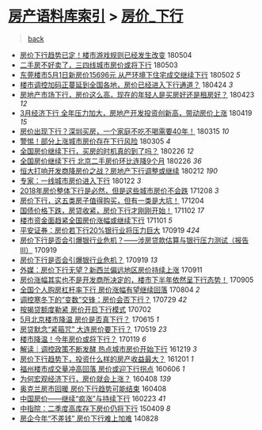 [房产语料库索引](../../README.md)  > [房价_下行](房价_下行.md)
====
> [back](../README.md)

- [房价下行趋势已定！楼市游戏规则已经发生改变](http://jkwz.applinzi.com/ittc/7099372598104425489.html#%E6%88%BF%E4%BB%B7%E4%B8%8B%E8%A1%8C%E8%B6%8B%E5%8A%BF%E5%B7%B2%E5%AE%9A%EF%BC%81%E6%A5%BC%E5%B8%82%E6%B8%B8%E6%88%8F%E8%A7%84%E5%88%99%E5%B7%B2%E7%BB%8F%E5%8F%91%E7%94%9F%E6%94%B9%E5%8F%98) 180504  
- [二手房不好卖了，三四线城市房价或将下行](http://jkwz.applinzi.com/ittc/7098956693134378001.html#%E4%BA%8C%E6%89%8B%E6%88%BF%E4%B8%8D%E5%A5%BD%E5%8D%96%E4%BA%86%EF%BC%8C%E4%B8%89%E5%9B%9B%E7%BA%BF%E5%9F%8E%E5%B8%82%E6%88%BF%E4%BB%B7%E6%88%96%E5%B0%86%E4%B8%8B%E8%A1%8C) 180503  
- [东莞楼市5月1日新房价15696元 从严环境下住宅成交继续下行](http://jkwz.applinzi.com/ittc/7098563521858241547.html#%E4%B8%9C%E8%8E%9E%E6%A5%BC%E5%B8%825%E6%9C%881%E6%97%A5%E6%96%B0%E6%88%BF%E4%BB%B715696%E5%85%83+%E4%BB%8E%E4%B8%A5%E7%8E%AF%E5%A2%83%E4%B8%8B%E4%BD%8F%E5%AE%85%E6%88%90%E4%BA%A4%E7%BB%A7%E7%BB%AD%E4%B8%8B%E8%A1%8C) 180502 *5* 
- [楼市调控加码正蔓延到全国各地，房价已经进入下行通道？](http://jkwz.applinzi.com/ittc/7095579350546252811.html#%E6%A5%BC%E5%B8%82%E8%B0%83%E6%8E%A7%E5%8A%A0%E7%A0%81%E6%AD%A3%E8%94%93%E5%BB%B6%E5%88%B0%E5%85%A8%E5%9B%BD%E5%90%84%E5%9C%B0%EF%BC%8C%E6%88%BF%E4%BB%B7%E5%B7%B2%E7%BB%8F%E8%BF%9B%E5%85%A5%E4%B8%8B%E8%A1%8C%E9%80%9A%E9%81%93%EF%BC%9F) 180424 *3* 
- [房地产市场下行，房价这么高，现在的年轻人是买房好还是租房好？](http://jkwz.applinzi.com/ittc/7095320153837536272.html#%E6%88%BF%E5%9C%B0%E4%BA%A7%E5%B8%82%E5%9C%BA%E4%B8%8B%E8%A1%8C%EF%BC%8C%E6%88%BF%E4%BB%B7%E8%BF%99%E4%B9%88%E9%AB%98%EF%BC%8C%E7%8E%B0%E5%9C%A8%E7%9A%84%E5%B9%B4%E8%BD%BB%E4%BA%BA%E6%98%AF%E4%B9%B0%E6%88%BF%E5%A5%BD%E8%BF%98%E6%98%AF%E7%A7%9F%E6%88%BF%E5%A5%BD%EF%BC%9F) 180423 *12* 
- [3月经济下行 全年压力加大，房地产开发投资创新高，带动房价上涨](http://jkwz.applinzi.com/ittc/7093626981306598417.html#3%E6%9C%88%E7%BB%8F%E6%B5%8E%E4%B8%8B%E8%A1%8C+%E5%85%A8%E5%B9%B4%E5%8E%8B%E5%8A%9B%E5%8A%A0%E5%A4%A7%EF%BC%8C%E6%88%BF%E5%9C%B0%E4%BA%A7%E5%BC%80%E5%8F%91%E6%8A%95%E8%B5%84%E5%88%9B%E6%96%B0%E9%AB%98%EF%BC%8C%E5%B8%A6%E5%8A%A8%E6%88%BF%E4%BB%B7%E4%B8%8A%E6%B6%A8) 180419 *15* 
- [房价出现下行？深圳买房，一个家庭不吃不喝需要40年！](http://jkwz.applinzi.com/ittc/7080679564873565191.html#%E6%88%BF%E4%BB%B7%E5%87%BA%E7%8E%B0%E4%B8%8B%E8%A1%8C%EF%BC%9F%E6%B7%B1%E5%9C%B3%E4%B9%B0%E6%88%BF%EF%BC%8C%E4%B8%80%E4%B8%AA%E5%AE%B6%E5%BA%AD%E4%B8%8D%E5%90%83%E4%B8%8D%E5%96%9D%E9%9C%80%E8%A6%8140%E5%B9%B4%EF%BC%81) 180315 *10* 
- [警惕！部分上涨城市房价存在下行风险](http://jkwz.applinzi.com/ittc/7076991133052044299.html#%E8%AD%A6%E6%83%95%EF%BC%81%E9%83%A8%E5%88%86%E4%B8%8A%E6%B6%A8%E5%9F%8E%E5%B8%82%E6%88%BF%E4%BB%B7%E5%AD%98%E5%9C%A8%E4%B8%8B%E8%A1%8C%E9%A3%8E%E9%99%A9) 180305 *4* 
- [全国房价继续下行，买房的时机真的到了吗？](http://jkwz.applinzi.com/ittc/7074391635180127249.html#%E5%85%A8%E5%9B%BD%E6%88%BF%E4%BB%B7%E7%BB%A7%E7%BB%AD%E4%B8%8B%E8%A1%8C%EF%BC%8C%E4%B9%B0%E6%88%BF%E7%9A%84%E6%97%B6%E6%9C%BA%E7%9C%9F%E7%9A%84%E5%88%B0%E4%BA%86%E5%90%97%EF%BC%9F) 180226 *12* 
- [全国房价继续下行 北京二手房价环比连降9个月](http://jkwz.applinzi.com/ittc/7074347193958138896.html#%E5%85%A8%E5%9B%BD%E6%88%BF%E4%BB%B7%E7%BB%A7%E7%BB%AD%E4%B8%8B%E8%A1%8C+%E5%8C%97%E4%BA%AC%E4%BA%8C%E6%89%8B%E6%88%BF%E4%BB%B7%E7%8E%AF%E6%AF%94%E8%BF%9E%E9%99%8D9%E4%B8%AA%E6%9C%88) 180226 *36* 
- [恒大打响开发商降房价之战？房地产下行调整或继续](http://jkwz.applinzi.com/ittc/7069308059501724688.html#%E6%81%92%E5%A4%A7%E6%89%93%E5%93%8D%E5%BC%80%E5%8F%91%E5%95%86%E9%99%8D%E6%88%BF%E4%BB%B7%E4%B9%8B%E6%88%98%EF%BC%9F%E6%88%BF%E5%9C%B0%E4%BA%A7%E4%B8%8B%E8%A1%8C%E8%B0%83%E6%95%B4%E6%88%96%E7%BB%A7%E7%BB%AD) 180212 *190* 
- [专家：一线城市房价进入下行](http://jkwz.applinzi.com/ittc/7061364812942935046.html#%E4%B8%93%E5%AE%B6%EF%BC%9A%E4%B8%80%E7%BA%BF%E5%9F%8E%E5%B8%82%E6%88%BF%E4%BB%B7%E8%BF%9B%E5%85%A5%E4%B8%8B%E8%A1%8C) 180122 *3* 
- [2018年房价整体下行是必然，但是这些城市房价不会跌](http://jkwz.applinzi.com/ittc/7044718651754677264.html#2018%E5%B9%B4%E6%88%BF%E4%BB%B7%E6%95%B4%E4%BD%93%E4%B8%8B%E8%A1%8C%E6%98%AF%E5%BF%85%E7%84%B6%EF%BC%8C%E4%BD%86%E6%98%AF%E8%BF%99%E4%BA%9B%E5%9F%8E%E5%B8%82%E6%88%BF%E4%BB%B7%E4%B8%8D%E4%BC%9A%E8%B7%8C) 171208 *3* 
- [房价下行，这五类房子值得购买，但有一类是大坑！](http://jkwz.applinzi.com/ittc/7043002068636271633.html#%E6%88%BF%E4%BB%B7%E4%B8%8B%E8%A1%8C%EF%BC%8C%E8%BF%99%E4%BA%94%E7%B1%BB%E6%88%BF%E5%AD%90%E5%80%BC%E5%BE%97%E8%B4%AD%E4%B9%B0%EF%BC%8C%E4%BD%86%E6%9C%89%E4%B8%80%E7%B1%BB%E6%98%AF%E5%A4%A7%E5%9D%91%EF%BC%81) 171204  
- [国债价格下跌，房贷收紧，房价下行才刚刚开始！](http://jkwz.applinzi.com/ittc/7031419813438686225.html#%E5%9B%BD%E5%80%BA%E4%BB%B7%E6%A0%BC%E4%B8%8B%E8%B7%8C%EF%BC%8C%E6%88%BF%E8%B4%B7%E6%94%B6%E7%B4%A7%EF%BC%8C%E6%88%BF%E4%BB%B7%E4%B8%8B%E8%A1%8C%E6%89%8D%E5%88%9A%E5%88%9A%E5%BC%80%E5%A7%8B%EF%BC%81) 171102 *17* 
- [楼市资金面趋紧全国房价涨幅或继续下行](http://jkwz.applinzi.com/ittc/7030793556816561169.html#%E6%A5%BC%E5%B8%82%E8%B5%84%E9%87%91%E9%9D%A2%E8%B6%8B%E7%B4%A7%E5%85%A8%E5%9B%BD%E6%88%BF%E4%BB%B7%E6%B6%A8%E5%B9%85%E6%88%96%E7%BB%A7%E7%BB%AD%E4%B8%8B%E8%A1%8C) 171101 *5* 
- [平安证券：房价若下行20%银行业将压力巨大](http://jkwz.applinzi.com/ittc/7015169641809445904.html#%E5%B9%B3%E5%AE%89%E8%AF%81%E5%88%B8%EF%BC%9A%E6%88%BF%E4%BB%B7%E8%8B%A5%E4%B8%8B%E8%A1%8C20%25%E9%93%B6%E8%A1%8C%E4%B8%9A%E5%B0%86%E5%8E%8B%E5%8A%9B%E5%B7%A8%E5%A4%A7) 170919 *424* 
- [房价下行是否会引爆银行业危机？——涉房贷款估算与银行压力测试（报告III）](http://jkwz.applinzi.com/ittc/7015104263313949712.html#%E6%88%BF%E4%BB%B7%E4%B8%8B%E8%A1%8C%E6%98%AF%E5%90%A6%E4%BC%9A%E5%BC%95%E7%88%86%E9%93%B6%E8%A1%8C%E4%B8%9A%E5%8D%B1%E6%9C%BA%EF%BC%9F%E2%80%94%E2%80%94%E6%B6%89%E6%88%BF%E8%B4%B7%E6%AC%BE%E4%BC%B0%E7%AE%97%E4%B8%8E%E9%93%B6%E8%A1%8C%E5%8E%8B%E5%8A%9B%E6%B5%8B%E8%AF%95%EF%BC%88%E6%8A%A5%E5%91%8AIII%EF%BC%89) 170919  
- [房价下行是否会引爆银行业危机？](http://jkwz.applinzi.com/ittc/7015096550911640593.html#%E6%88%BF%E4%BB%B7%E4%B8%8B%E8%A1%8C%E6%98%AF%E5%90%A6%E4%BC%9A%E5%BC%95%E7%88%86%E9%93%B6%E8%A1%8C%E4%B8%9A%E5%8D%B1%E6%9C%BA%EF%BC%9F) 170919 *13* 
- [外媒：房价下行无望？新西兰偏远地区房价持续上涨](http://jkwz.applinzi.com/ittc/7012051831960896529.html#%E5%A4%96%E5%AA%92%EF%BC%9A%E6%88%BF%E4%BB%B7%E4%B8%8B%E8%A1%8C%E6%97%A0%E6%9C%9B%EF%BC%9F%E6%96%B0%E8%A5%BF%E5%85%B0%E5%81%8F%E8%BF%9C%E5%9C%B0%E5%8C%BA%E6%88%BF%E4%BB%B7%E6%8C%81%E7%BB%AD%E4%B8%8A%E6%B6%A8) 170911  
- [房价涨幅其实也不是开发商所决定的，楼市下半年依然呈下行态势！](http://jkwz.applinzi.com/ittc/7009786229644854289.html#%E6%88%BF%E4%BB%B7%E6%B6%A8%E5%B9%85%E5%85%B6%E5%AE%9E%E4%B9%9F%E4%B8%8D%E6%98%AF%E5%BC%80%E5%8F%91%E5%95%86%E6%89%80%E5%86%B3%E5%AE%9A%E7%9A%84%EF%BC%8C%E6%A5%BC%E5%B8%82%E4%B8%8B%E5%8D%8A%E5%B9%B4%E4%BE%9D%E7%84%B6%E5%91%88%E4%B8%8B%E8%A1%8C%E6%80%81%E5%8A%BF%EF%BC%81) 170905  
- [全国个人购房杠杆率下行 房价涨幅有望继续回落](http://jkwz.applinzi.com/ittc/6997966216789230609.html#%E5%85%A8%E5%9B%BD%E4%B8%AA%E4%BA%BA%E8%B4%AD%E6%88%BF%E6%9D%A0%E6%9D%86%E7%8E%87%E4%B8%8B%E8%A1%8C+%E6%88%BF%E4%BB%B7%E6%B6%A8%E5%B9%85%E6%9C%89%E6%9C%9B%E7%BB%A7%E7%BB%AD%E5%9B%9E%E8%90%BD) 170804 *2* 
- [调控寒冬下的“变数”交锋：房价会否下行？](http://jkwz.applinzi.com/ittc/6995641886763910161.html#%E8%B0%83%E6%8E%A7%E5%AF%92%E5%86%AC%E4%B8%8B%E7%9A%84%E2%80%9C%E5%8F%98%E6%95%B0%E2%80%9D%E4%BA%A4%E9%94%8B%EF%BC%9A%E6%88%BF%E4%BB%B7%E4%BC%9A%E5%90%A6%E4%B8%8B%E8%A1%8C%EF%BC%9F) 170729 *42* 
- [按揭贷额度勒紧 房价开启下行模式](http://jkwz.applinzi.com/ittc/6985738010040468485.html#%E6%8C%89%E6%8F%AD%E8%B4%B7%E9%A2%9D%E5%BA%A6%E5%8B%92%E7%B4%A7+%E6%88%BF%E4%BB%B7%E5%BC%80%E5%90%AF%E4%B8%8B%E8%A1%8C%E6%A8%A1%E5%BC%8F) 170702  
- [5月北京楼市降温 房价是否真下行？](http://jkwz.applinzi.com/ittc/6979457307803911173.html#5%E6%9C%88%E5%8C%97%E4%BA%AC%E6%A5%BC%E5%B8%82%E9%99%8D%E6%B8%A9+%E6%88%BF%E4%BB%B7%E6%98%AF%E5%90%A6%E7%9C%9F%E4%B8%8B%E8%A1%8C%EF%BC%9F) 170615 *1* 
- [房贷默念“紧箍咒” 大连房价要下行？](http://jkwz.applinzi.com/ittc/6969414244675093508.html#%E6%88%BF%E8%B4%B7%E9%BB%98%E5%BF%B5%E2%80%9C%E7%B4%A7%E7%AE%8D%E5%92%92%E2%80%9D+%E5%A4%A7%E8%BF%9E%E6%88%BF%E4%BB%B7%E8%A6%81%E4%B8%8B%E8%A1%8C%EF%BC%9F) 170519 *23* 
- [楼市降温！今年房价或将下行？](http://jkwz.applinzi.com/ittc/6924949428275512324.html#%E6%A5%BC%E5%B8%82%E9%99%8D%E6%B8%A9%EF%BC%81%E4%BB%8A%E5%B9%B4%E6%88%BF%E4%BB%B7%E6%88%96%E5%B0%86%E4%B8%8B%E8%A1%8C%EF%BC%9F) 170119 *6* 
- [解读｜调控政策不断发酵 热点城市房价开始下行](http://jkwz.applinzi.com/ittc/6913398292661928965.html#%E8%A7%A3%E8%AF%BB%EF%BD%9C%E8%B0%83%E6%8E%A7%E6%94%BF%E7%AD%96%E4%B8%8D%E6%96%AD%E5%8F%91%E9%85%B5+%E7%83%AD%E7%82%B9%E5%9F%8E%E5%B8%82%E6%88%BF%E4%BB%B7%E5%BC%80%E5%A7%8B%E4%B8%8B%E8%A1%8C) 161219 *3* 
- [房价下行趋势下，投资什么样的房产收益最大？](http://jkwz.applinzi.com/ittc/6906555150461584388.html#%E6%88%BF%E4%BB%B7%E4%B8%8B%E8%A1%8C%E8%B6%8B%E5%8A%BF%E4%B8%8B%EF%BC%8C%E6%8A%95%E8%B5%84%E4%BB%80%E4%B9%88%E6%A0%B7%E7%9A%84%E6%88%BF%E4%BA%A7%E6%94%B6%E7%9B%8A%E6%9C%80%E5%A4%A7%EF%BC%9F) 161201 *1* 
- [福州楼市成交量冲高回落 房价或迎下行拐点](http://jkwz.applinzi.com/ittc/6840641765211898884.html#%E7%A6%8F%E5%B7%9E%E6%A5%BC%E5%B8%82%E6%88%90%E4%BA%A4%E9%87%8F%E5%86%B2%E9%AB%98%E5%9B%9E%E8%90%BD+%E6%88%BF%E4%BB%B7%E6%88%96%E8%BF%8E%E4%B8%8B%E8%A1%8C%E6%8B%90%E7%82%B9) 160606 *1* 
- [为何宏观经济下行，房价就会上涨？](http://jkwz.applinzi.com/ittc/6818660565983429636.html#%E4%B8%BA%E4%BD%95%E5%AE%8F%E8%A7%82%E7%BB%8F%E6%B5%8E%E4%B8%8B%E8%A1%8C%EF%BC%8C%E6%88%BF%E4%BB%B7%E5%B0%B1%E4%BC%9A%E4%B8%8A%E6%B6%A8%EF%BC%9F) 160408 *139* 
- [奥克兰房市回暖 房价下行趋势可能结束](http://jkwz.applinzi.com/ittc/6818658632937767940.html#%E5%A5%A5%E5%85%8B%E5%85%B0%E6%88%BF%E5%B8%82%E5%9B%9E%E6%9A%96+%E6%88%BF%E4%BB%B7%E4%B8%8B%E8%A1%8C%E8%B6%8B%E5%8A%BF%E5%8F%AF%E8%83%BD%E7%BB%93%E6%9D%9F) 160408  
- [中国房价——继续“疯涨”与持续下行](http://jkwz.applinzi.com/ittc/6802147544784176133.html#%E4%B8%AD%E5%9B%BD%E6%88%BF%E4%BB%B7%E2%80%94%E2%80%94%E7%BB%A7%E7%BB%AD%E2%80%9C%E7%96%AF%E6%B6%A8%E2%80%9D%E4%B8%8E%E6%8C%81%E7%BB%AD%E4%B8%8B%E8%A1%8C) 160223 *41* 
- [中指院：二季度高库存下房价仍将下行](http://jkwz.applinzi.com/ittc/547650611402829397.html#%E4%B8%AD%E6%8C%87%E9%99%A2%EF%BC%9A%E4%BA%8C%E5%AD%A3%E5%BA%A6%E9%AB%98%E5%BA%93%E5%AD%98%E4%B8%8B%E6%88%BF%E4%BB%B7%E4%BB%8D%E5%B0%86%E4%B8%8B%E8%A1%8C) 150409 *8* 
- [房企今年“不差钱” 房价下行难上加难](http://jkwz.applinzi.com/ittc/547650611372886423.html#%E6%88%BF%E4%BC%81%E4%BB%8A%E5%B9%B4%E2%80%9C%E4%B8%8D%E5%B7%AE%E9%92%B1%E2%80%9D+%E6%88%BF%E4%BB%B7%E4%B8%8B%E8%A1%8C%E9%9A%BE%E4%B8%8A%E5%8A%A0%E9%9A%BE) 140828  
